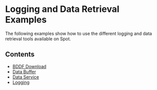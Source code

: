 <!--
Copyright (c) 2021 Boston Dynamics, Inc.  All rights reserved.

Downloading, reproducing, distributing or otherwise using the SDK Software
is subject to the terms and conditions of the Boston Dynamics Software
Development Kit License (20191101-BDSDK-SL).
-->

# Logging and Data Retrieval Examples

The following examples show how to use the different logging and data retrieval tools available on Spot.

## Contents

* [BDDF Download](../bddf_download/README.md)
* [Data Buffer](../data_buffer/README.md)
* [Data Service](../data_service/README.md)
* [Logging](../logging/README.md)
